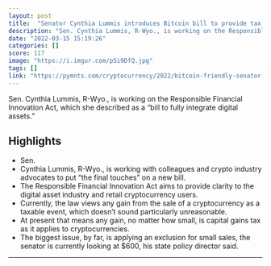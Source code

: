 ```yaml
---
layout: post
title:  "Senator Cynthia Lummis introduces Bitcoin bill to provide tax exclusion for bitcoin purchases upto $600"
description: "Sen. Cynthia Lummis, R-Wyo., is working on the Responsible Financial Innovation Act, which she described as a “bill to fully integrate digital assets.”"
date: "2022-03-15 15:19:26"
categories: []
score: 117
image: "https://i.imgur.com/pSi9DfQ.jpg"
tags: []
link: "https://pymnts.com/cryptocurrency/2022/bitcoin-friendly-senator-reveals-details-of-crypto-regulation-bill"
---
```


Sen. Cynthia Lummis, R-Wyo., is working on the Responsible Financial Innovation Act, which she described as a “bill to fully integrate digital assets.”

## Highlights

- Sen.
- Cynthia Lummis, R-Wyo., is working with colleagues and crypto industry advocates to put “the final touches” on a new bill.
- The Responsible Financial Innovation Act aims to provide clarity to the digital asset industry and retail cryptocurrency users.
- Currently, the law views any gain from the sale of a cryptocurrency as a taxable event, which doesn’t sound particularly unreasonable.
- At present that means any gain, no matter how small, is capital gains tax as it applies to cryptocurrencies.
- The biggest issue, by far, is applying an exclusion for small sales, the senator is currently looking at $600, his state policy director said.

---
